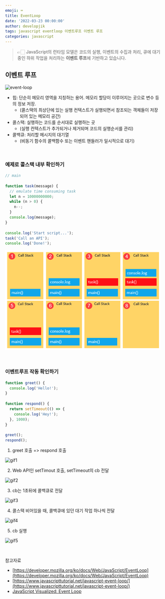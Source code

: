 ```yaml
---
emoji: ⌨
title: EventLoop
date: '2022-03-23 00:00:00'
author: developjik
tags: javascript eventloop 이벤트루프 이벤트 루프
categories: javascript
---
```


> 👉🏻 JavaScript의 런타임 모델은 코드의 실행, 이벤트의 수집과 처리, 큐에 대기 중인 하위 작업을 처리하는 **이벤트 루프**에 기반하고 있습니다.

## 이벤트 루프

![event-loop](https://user-images.githubusercontent.com/67889389/159528719-5af5e5eb-2534-40f8-be3f-24894d8a0837.gif)

- 힙: 단순히 메모리 영역을 지칭하는 용어. 메모리 할당이 이루어지는 곳으로 변수 등의 정보 저장.
  - (콜스택의 최상단에 있는 실행 컨텍스트가 실행되면서 참조되는 객체들이 저장되어 있는 메모리 공간)
- 콜스택: 실행하는 코드를 순서대로 실행하는 곳
  - (실행 컨텍스트가 추가되거나 제거되며 코드의 실행순서를 관리)
- 콜백큐: 처리할 메시지의 대기열
  - (비동기 함수의 콜백함수 또는 이벤트 핸들러가 일시적으로 대기)

<br/>

### 예제로 콜스택 내부 확인하기

```jsx
// main

function task(message) {
  // emulate time consuming task
  let n = 10000000000;
  while (n > 0) {
    n--;
  }
  console.log(message);
}

console.log('Start script...');
task('Call an API');
console.log('Done!');
```

![call-stack](./call-stack.png)

<br/>

### 이벤트루프 작동 확인하기

```jsx
function greet() {
  console.log('Hello!');
}

function respond() {
  return setTimeout(() => {
    console.log('Hey!');
  }, 1000);
}

greet();
respond();
```

1. greet 호출 => respond 호출

![gif1](https://user-images.githubusercontent.com/67889389/159529227-9b98da69-cbde-4019-9321-2e9e1daaf5d0.gif)

2. Web API인 setTimout 호출, setTimeout의 cb 전달

![gif2](https://user-images.githubusercontent.com/67889389/159528761-7bd5c93c-2d01-41b4-8f9b-67eed3419bd3.gif)

3. cb는 1초뒤에 콜백큐로 전달

![gif3](https://user-images.githubusercontent.com/67889389/159528767-b4b8f88e-448b-4a3b-8f2a-ea6799645672.gif)

4. 콜스택 비어있을 때, 콜백큐에 있던 대기 작업 하나씩 전달

![gif4](https://user-images.githubusercontent.com/67889389/159528775-13f1c24e-bc9b-4234-8a57-74022ec01492.gif)

5. cb 실행

![gif5](https://user-images.githubusercontent.com/67889389/159528782-477393e3-edf3-43db-8e6b-8866b3c7e0ad.gif)

<br/>

참고자료

- [https://developer.mozilla.org/ko/docs/Web/JavaScript/EventLoop](https://developer.mozilla.org/ko/docs/Web/JavaScript/EventLoop)
- [https://www.javascripttutorial.net/javascript-event-loop/](https://www.javascripttutorial.net/javascript-event-loop/)
- [JavaScript Visualized: Event Loop](https://dev.to/lydiahallie/javascript-visualized-event-loop-3dif)

```toc

```
